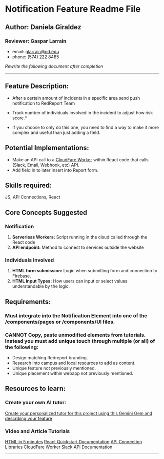 # Notification Feature Readme File

## Author: Daniela Giraldez

### Reviewer: Gaspar Larrain

- email: glarrain@nd.edu
- phone: (574) 222 8485

_Rewrite the following document after completion_

---

## Feature Description:

- After a certain amount of incidents in a specific area send push notification to RedReport Team

- Track number of individuals involved in the incident to adjust how risk score.\*

* If you choose to only do this one, you need to find a way to make it more complex and useful than just adding a field.

## Potential Implementations:

- Make an API call to a [CloudFare Worker](https://developers.cloudflare.com/workers/) within React code that calls (Slack, Email, Webhook, etc) API.
- Add field in to later insert into Report form.

## Skills required:

JS, API Connections, React

## Core Concepts Suggested

### Notification

1. **Serverless Workers:** Script running in the cloud called through the React code
2. **API endpoint:** Method to connect to services outside the website

### Individuals Involved

1. **HTML form submission:** Logic when submitting form and connection to Firebase.
2. **HTML Input Types:** How users can input or select values understandable by the logic.

## Requirements:

### Must integrate into the Notification Element into one of the /components/pages or /components/UI files.

### CANNOT Copy, paste unmodified elements from tutorials. Instead you must add unique touch through multiple (or all) of the following:

- Design matching Redreport branding.
- Research into campus and local resources to add as content.
- Unique feature not previously mentioned.
- Unique placement within webapp not previously mentioned.

## Resources to learn:

### Create your own AI tutor:

[Create your personalized tutor for this project using this Gemini Gem and describing your feature](https://gemini.google.com/gem/1l05Zv4Us7WLypMNyXu7Y4q5iOIJzs2pS?usp=sharing)

### Video and Article Tutorials

[HTML in 5 minutes](https://www.youtube.com/watch?v=salY_Sm6mv4)
[React Quickstart Documentation](https://react.dev/learn)
[API Connection Libraries](https://www.perplexity.ai/search/api-connection-fBALH4LvSN.puZPVqrBtYw#0)
[CloudFare Worker](https://developers.cloudflare.com/workers/)
[Slack API Documentation](https://docs.slack.dev/)

---

